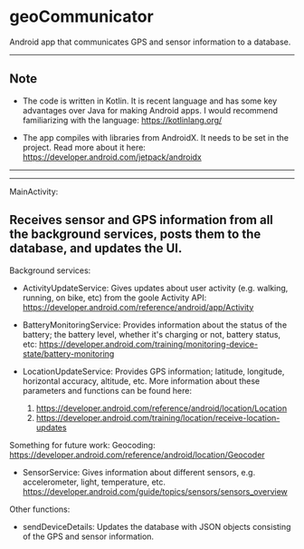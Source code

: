 # geoCommunicator

Android app that communicates GPS and sensor information to a database. 

------------
Note
------------
* The code is written in Kotlin. It is recent language and has some key advantages over Java for making Android apps. I would recommend familiarizing with the language: https://kotlinlang.org/

* The app compiles with libraries from AndroidX. It needs to be set in the project. Read more about it here: https://developer.android.com/jetpack/androidx
-------------

-------------
MainActivity:

Receives sensor and GPS information from all the background services, posts them to the database, and updates the UI.
-------------
 

Background services:

* ActivityUpdateService: Gives updates about user activity (e.g. walking, running, on bike, etc) from the goole Activity API: https://developer.android.com/reference/android/app/Activity

* BatteryMonitoringService: Provides information about the status of the battery; the battery level, whether it's charging or not, battery status, etc: https://developer.android.com/training/monitoring-device-state/battery-monitoring

* LocationUpdateService: Provides GPS information; latitude, longitude, horizontal accuracy, altitude, etc. More information about these parameters and functions can be found here: 

	1. https://developer.android.com/reference/android/location/Location
	2. https://developer.android.com/training/location/receive-location-updates

Something for future work: Geocoding: https://developer.android.com/reference/android/location/Geocoder

* SensorService: Gives information about different sensors, e.g. accelerometer, light, temperature, etc. https://developer.android.com/guide/topics/sensors/sensors_overview


Other functions:

* sendDeviceDetails: Updates the database with JSON objects consisting of the GPS and sensor information.


